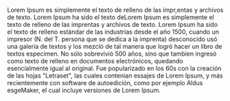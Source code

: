 Lorem Ipsum es simplemente el texto
de relleno de las impr,entas y archivos 
de texto. Lorem Ipsum ha sido el texto deLorem Ipsum es simplemente el texto de relleno de las imprentas y archivos de texto. Lorem Ipsum ha sido el texto de relleno estándar de las industrias desde el año 1500, cuando un impresor (N. del T. persona que se dedica a la imprenta) desconocido usó una galería de textos y los mezcló de tal manera que logró hacer un libro de textos especimen. No sólo sobrevivió 500 años, sino que tambien ingresó como texto de relleno en documentos electrónicos, quedando esencialmente igual al original. Fue popularizado en los 60s con la creación de las hojas "Letraset", las cuales contenian essajes de Lorem Ipsum, y más recientemente con software de autoedición, como por ejemplo Aldus esgeMaker, el cual incluye versiones de Lorem Ipsum.
